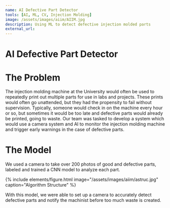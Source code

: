 ```yaml
---
name: AI Defective Part Detector
tools: [AI, ML, CV, Injection Molding]
image: /assets/images/aiim/AIIM.jpg
description: Using ML to detect defective injection molded parts
external_url:
---
```

# AI Defective Part Detector

# The Problem
The injection molding machine at the University would often be used to repeatedly print out multiple parts for use in labs and projects. These prints would often go unattended, but they had the propensity to fail without supervision. Typically, someone would check in on the machine every hour or so, but sometimes it would be too late and defective parts would already be printed, going to waste. Our team was tasked to develop a system which would use a camera system and AI to monitor the injection molding machine and trigger early warnings in the case of defective parts.

# The Model

We used a camera to take over 200 photos of good and defective parts, labeled and trained a CNN model to analyze each part.

{% include elements/figure.html image="/assets/images/aiim/astruc.jpg" caption="Algorithm Structure" %}

With this model, we were able to set up a camera to accurately detect defective parts and notify the machinist before too much waste is created.